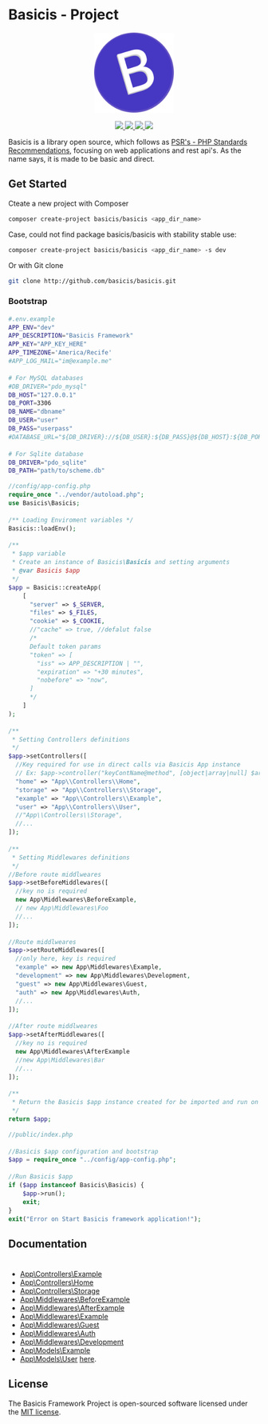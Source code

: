 
# Basicis - Project

<p align="center">
    <img width="160" src="storage/assets/img/logo.png"/>
</p>

<p align="center">
    <a title="Latest stable Version" href="https://packagist.org/packages/basicis/basicis" >
        <img src="https://poser.pugx.org/basicis/basicis/version" />
    </a>
    <a title="Total Downloads" href="https://packagist.org/packages/basicis/basicis" >
        <img src="https://poser.pugx.org/basicis/basicis/downloads" />
    </a>
    <a title="Dependents" href="https://packagist.org/packages/basicis/basicis" >
        <img src="https://poser.pugx.org/basicis/basicis/dependents" />
    </a>
    <a title="MIT license" href="#License" >
        <img src="https://poser.pugx.org/basicis/basicis/license" />
    </a>
</p>


Basicis is a library open source, which follows as [PSR's - PHP Standards Recommendations](https://www.php-fig.org/psr), focusing on web applications and rest api's.
As the name says, it is made to be basic and direct.

## Get Started
Cteate a new project with Composer
```bash
composer create-project basicis/basicis <app_dir_name>
```
Case, could not find package basicis/basicis with stability stable use:
```bash
composer create-project basicis/basicis <app_dir_name> -s dev
```

Or with Git clone
```bash
git clone http://github.com/basicis/basicis.git
```

### Bootstrap
```bash
#.env.example
APP_ENV="dev"
APP_DESCRIPTION="Basicis Framework"
APP_KEY="APP_KEY_HERE"
APP_TIMEZONE='America/Recife'
#APP_LOG_MAIL="im@example.me"

# For MySQL databases
#DB_DRIVER="pdo_mysql"
DB_HOST="127.0.0.1"
DB_PORT=3306
DB_NAME="dbname"
DB_USER="user"
DB_PASS="userpass"
#DATABASE_URL="${DB_DRIVER}://${DB_USER}:${DB_PASS}@${DB_HOST}:${DB_PORT}/${DB_NAME}"

# For Sqlite database
DB_DRIVER="pdo_sqlite"
DB_PATH="path/to/scheme.db"
```


```php
//config/app-config.php
require_once "../vendor/autoload.php";
use Basicis\Basicis;

/** Loading Enviroment variables */
Basicis::loadEnv();

/**
 * $app variable
 * Create an instance of Basicis\Basicis and setting arguments
 * @var Basicis $app
 */
$app = Basicis::createApp(
    [
      "server" => $_SERVER,
      "files" => $_FILES,
      "cookie" => $_COOKIE,
      //"cache" => true, //defalut false
      /*
      Default token params
      "token" => [
        "iss" => APP_DESCRIPTION | "",
        "expiration" => "+30 minutes",
        "nobefore" => "now",
      ]
      */
    ]
);

/**
 * Setting Controllers definitions
 */
$app->setControllers([
  //Key required for use in direct calls via Basicis App instance
  // Ex: $app->controller("keyContName@method", [object|array|null] $args)
  "home" => "App\\Controllers\\Home",
  "storage" => "App\\Controllers\\Storage",
  "example" => "App\\Controllers\\Example",
  "user" => "App\\Controllers\\User",
  //"App\\Controllers\\Storage",
  //...
]);

/**
 * Setting Middlewares definitions
 */
//Before route middlweares
$app->setBeforeMiddlewares([
  //key no is required
  new App\Middlewares\BeforeExample,
  // new App\Middlewares\Foo
  //...
]);

//Route middlweares
$app->setRouteMiddlewares([
  //only here, key is required
  "example" => new App\Middlewares\Example,
  "development" => new App\Middlewares\Development,
  "guest" => new App\Middlewares\Guest,
  "auth" => new App\Middlewares\Auth,
  //...
]);

//After route middlweares
$app->setAfterMiddlewares([
  //key no is required
  new App\Middlewares\AfterExample
  //new App\Middlewares\Bar
  //...
]);

/**
 * Return the Basicis $app instance created for be imported and run on public/index.php file
 */
return $app;
```

```php
//public/index.php

//Basicis $app configuration and bootstrap
$app = require_once "../config/app-config.php";

//Run Basicis $app
if ($app instanceof Basicis\Basicis) {
    $app->run();
    exit;
}
exit("Error on Start Basicis framework application!");
```

## Documentation
# 

* [App\Controllers\Example](App/Controllers/Example.md) 
* [App\Controllers\Home](App/Controllers/Home.md) 
* [App\Controllers\Storage](App/Controllers/Storage.md) 
* [App\Middlewares\BeforeExample](App/Middlewares/BeforeExample.md) 
* [App\Middlewares\AfterExample](App/Middlewares/AfterExample.md) 
* [App\Middlewares\Example](App/Middlewares/Example.md) 
* [App\Middlewares\Guest](App/Middlewares/Guest.md) 
* [App\Middlewares\Auth](App/Middlewares/Auth.md) 
* [App\Middlewares\Development](App/Middlewares/Development.md) 
* [App\Models\Example](App/Models/Example.md) 
* [App\Models\User](App/Models/User.md) 
[here](https://basicis.github.io/basicis/).

## License
The Basicis Framework Project is open-sourced software licensed under the [MIT license](https://opensource.org/licenses/MIT).
